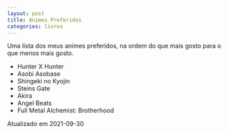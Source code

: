 ```yaml
---
layout: post
title: Animes Preferidos
categories: livros
---
```


Uma lista dos meus animes preferidos, na ordem do que mais gosto para o que menos mais gosto.

+ Hunter X Hunter
+ Asobi Asobase
+ Shingeki no Kyojin
+ Steins Gate
+ Akira
+ Angel Beats
+ Full Metal Alchemist: Brotherhood


Atualizado em 2021-09-30
